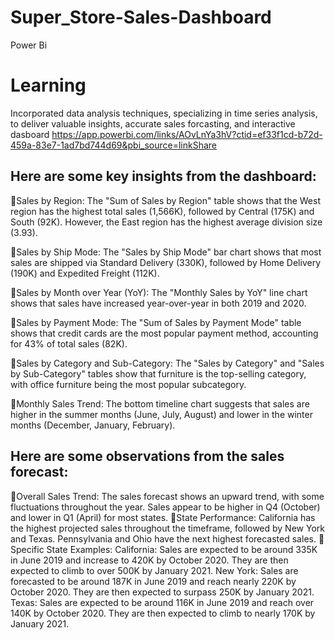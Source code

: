 # Super_Store-Sales-Dashboard
Power Bi
# Learning
Incorporated data analysis techniques, specializing in time series analysis, to deliver valuable insights, accurate sales forcasting, and interactive dasboard
https://app.powerbi.com/links/AOvLnYa3hV?ctid=ef33f1cd-b72d-459a-83e7-1ad7bd744d69&pbi_source=linkShare

## Here are some key insights from the dashboard:
🧬Sales by Region: The "Sum of Sales by Region" table shows that the West region has the highest total sales (1,566K), followed by Central (175K) and South (92K). However, the East region has the highest average division size (3.93).

🧬Sales by Ship Mode: The "Sales by Ship Mode" bar chart shows that most sales are shipped via Standard Delivery (330K), followed by Home Delivery (190K) and Expedited Freight (112K).

🧬Sales by Month over Year (YoY): The "Monthly Sales by YoY" line chart shows that sales have increased year-over-year in both 2019 and 2020.

🧬Sales by Payment Mode: The "Sum of Sales by Payment Mode" table shows that credit cards are the most popular payment method, accounting for 43% of total sales (82K).

🧬Sales by Category and Sub-Category: The "Sales by Category" and "Sales by Sub-Category" tables show that furniture is the top-selling category, with office furniture being the most popular subcategory.

🧬Monthly Sales Trend: The bottom timeline chart suggests that sales are higher in the summer months (June, July, August) and lower in the winter months (December, January, February).

## Here are some observations from the sales forecast:
🔋Overall Sales Trend: The sales forecast shows an upward trend, with some fluctuations throughout the year. Sales appear to be higher in Q4 (October) and lower in Q1 (April) for most states.
🔋State Performance: California has the highest projected sales throughout the timeframe, followed by New York and Texas. Pennsylvania and Ohio have the next highest forecasted sales.
🔋Specific State Examples: 
California: Sales are expected to be around 335K in June 2019 and increase to 420K by October 2020. They are then expected to climb to over 500K by January 2021.
New York: Sales are forecasted to be around 187K in June 2019 and reach nearly 220K by October 2020. They are then expected to surpass 250K by January 2021.
Texas: Sales are expected to be around 116K in June 2019 and reach over 140K by October 2020. They are then expected to climb to nearly 170K by January 2021.
